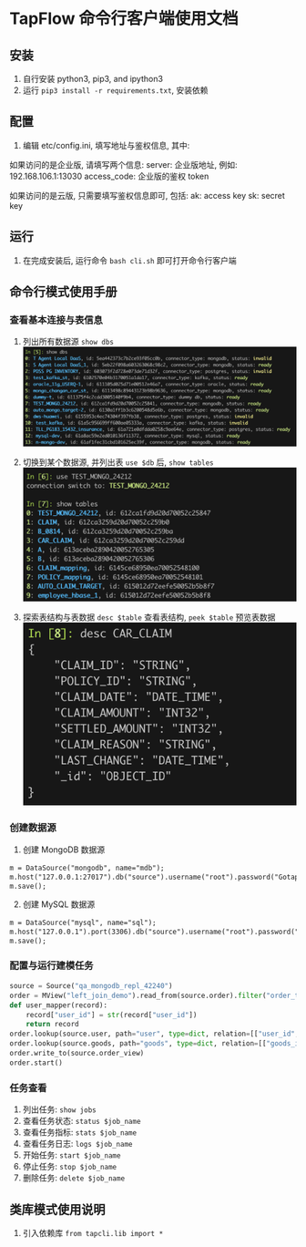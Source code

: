 # TapFlow 命令行客户端使用文档

## 安装
1. 自行安装 python3, pip3, and ipython3 
2. 运行 `pip3 install -r requirements.txt`, 安装依赖

## 配置
1. 编辑 etc/config.ini, 填写地址与鉴权信息, 其中:

如果访问的是企业版, 请填写两个信息:
server: 企业版地址, 例如: 192.168.106.1:13030
access_code: 企业版的鉴权 token

如果访问的是云版, 只需要填写鉴权信息即可, 包括:
ak: access key
sk: secret key

## 运行
1. 在完成安装后, 运行命令 `bash cli.sh` 即可打开命令行客户端

## 命令行模式使用手册
### 查看基本连接与表信息
1. 列出所有数据源
`show dbs`
![](./docs/images/show_db.png)

2. 切换到某个数据源, 并列出表
`use $db` 后, `show tables`
![](./docs/images/show_table.png)

3. 探索表结构与表数据
`desc $table` 查看表结构, `peek $table` 预览表数据
![](./docs/images/desc_table.png)

### 创建数据源
1. 创建 MongoDB 数据源
```
m = DataSource("mongodb", name="mdb");
m.host("127.0.0.1:27017").db("source").username("root").password("Gotapd8!").type("source").props("authSource=admin");
m.save();
```

2. 创建 MySQL 数据源
```
m = DataSource("mysql", name="sql");
m.host("127.0.0.1").port(3306).db("source").username("root").password("Gotapd8!");
m.save();
```

### 配置与运行建模任务
```python
source = Source("qa_mongodb_repl_42240")
order = MView("left_join_demo").read_from(source.order).filter("order_time > 2024-01-02")
def user_mapper(record):
    record["user_id"] = str(record["user_id"])
    return record
order.lookup(source.user, path="user", type=dict, relation=[["user_id", "user_id"]], mapper=user_mapper, filter="user_id > 1", fields=["user_id", "user_name"])
order.lookup(source.goods, path="goods", type=dict, relation=[["goods_id", "goods_id"]])
order.write_to(source.order_view)
order.start()
```

### 任务查看
1. 列出任务: `show jobs`
2. 查看任务状态: `status $job_name`
3. 查看任务指标: `stats $job_name`
4. 查看任务日志: `logs $job_name`
5. 开始任务: `start $job_name`
6. 停止任务: `stop $job_name`
7. 删除任务: `delete $job_name`

## 类库模式使用说明
1. 引入依赖库
`from tapcli.lib import *`
